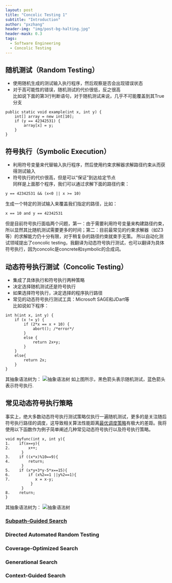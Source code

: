```yaml
---
layout: post
title: "Concolic Testing 1"
subtitle: "Introduction"
author: "pxzhang"
header-img: "img/post-bg-halting.jpg"
header-mask: 0.3
tags:
  - Software Engineering
  - Concolic Testing
---
```


## 随机测试（Random Testing）
- 使用随机生成的测试输入执行程序，然后观察是否会出现错误状态
- 对于高可能性的错误，随机测试的代价很低，反之很高<br/>
比如说下面的第3行判断语句，对于随机测试来说，几乎不可能覆盖到其True分支
```
public static void example(int x, int y) {
	int[] array = new int[10];
	if (y == 42342531) {
		array[x] = y; 
	}
}
```

## 符号执行（Symbolic Execution）
- 利用符号变量来代替输入执行程序，然后使用约束求解器求解路径约束从而获得测试输入
- 符号执行的代价很高，但是可以“保证”到达给定节点<br/>
同样是上面那个程序，我们可以通过求解下面的路径约束：
```
y == 42342531 && (x<0 || x >= 10)
```
生成一个特定的测试输入来覆盖我们指定的路径，比如：
```
x == 10 and y == 42342531
```
但是目前符号执行面临两个问题，第一：由于需要利用符号变量来构建路径约束，所以显然其比随机测试需要更多的时间；第二：目前最常见的约束求解器（如Z3等）的求解能力仍十分有限，对于稍复杂的路径约束就束手无策。
所以自动化测试领域提出了concolic testing，我翻译为动态符号执行测试，也可以翻译为具体符号执行，因为concolic是concrete和symbolic的合成词。

## 动态符号执行测试（Concolic Testing）
- 集成了具体执行和符号执行两种策略
- 决定选择随机测试还是符号执行
- 如果选择符号执行，决定选择的程序执行路径
- 常见的动态符号执行测试工具：Microsoft SAGE和JDart等<br/>
比如说如下程序：
```
int h(int x, int y) {
	if (x != y) { 
		if (2*x == x + 10) { 
			abort(); /*error*/
		}
		else {
			return 2x+y; 
		}
	}
	else{
		return 2x;
	} 
}
```
其抽象语法树为：
![抽象语法树](http://pxzhang94.github.io/img/posts/concolic_testing_1/1.png)
如上图所示，黑色箭头表示随机测试，蓝色箭头表示符号执行.

## 常见动态符号执行策略
事实上，绝大多数动态符号执行测试策略仅执行一遍随机测试，更多的是关注随后符号执行路径的调度，这导致相关算法性能距离[最优调度策略](http://pxzhang94.cn/2018/10/01/concolic-testing-2)有极大的差距。我将使用以下函数作为例子简单阐述几种常见动态符号执行以及符号执行策略。
```
void myfunc(int x, int y){
1.    if(x==y){
2.        x++;
       }
3.    if ((x*x)%10==9){
4.        return;
       }
5.    if (x*y+3*y-5*x==15){  
6.        if (x%2==1 ||y%2==1){
7.           x = x-y;
           } 
       }
8.    return;
}
```
其抽象语法树为：
![抽象语法树](http://pxzhang94.github.io/img/posts/concolic_testing_1/2.png)

### [Subpath-Guided Search](http://pxzhang94.github.io/paper/concolic_testing/oopsla13-pgse.pdf)

### Directed Automated Random Testing

### Coverage-Optimized Search
### Generational Search
### Context-Guided Search




